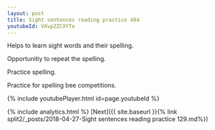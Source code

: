 ```yaml
---
layout: post
title: Sight sentences reading practice 484
youtubeId: VXvpZZCXYTo
---
```

 
 
Helps to learn sight words and their spelling.

Opportunitiy to repeat the spelling. 

Practice spelling. 
 
Practice for spelling bee competitions. 
 
{% include youtubePlayer.html id=page.youtubeId %}
 
 
{% include analytics.html %} 
[Next]({{ site.baseurl }}{% link  split2/_posts/2018-04-27-Sight sentences reading practice 129.md%})
 

